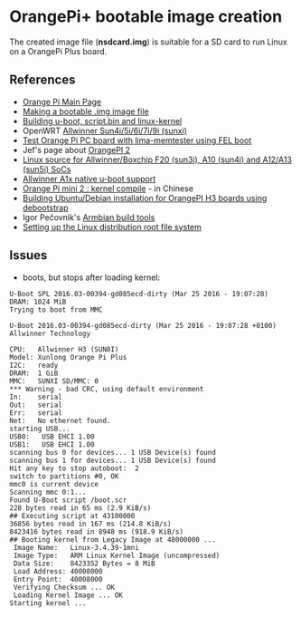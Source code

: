 # OrangePi+ bootable image creation

The created image file (**nsdcard.img**) is suitable for a SD card to
run Linux on a OrangePi Plus board.

## References
  * [Orange Pi Main Page](http://www.orangepi.org/Docs/mainpage.html)
  * [Making a bootable .img image file](http://www.orangepi.org/Docs/Makingabootable.html)
  * [Building u-boot, script.bin and linux-kernel](http://www.orangepi.org/Docs/Building.html)
  * OpenWRT [Allwinner Sun4i/5i/6i/7i/9i (sunxi)](http://wiki.openwrt.org/doc/hardware/soc/soc.allwinner.sunxi)
  * [Test Orange Pi PC board with lima-memtester using FEL boot](https://github.com/ssvb/lima-memtester/releases)
  * Jef's page about [OrangePI 2](http://moinejf.free.fr/opi2/)
  * [Linux source for Allwinner/Boxchip F20 (sun3i), A10 (sun4i) and A12/A13 (sun5i) SoCs](https://github.com/jwrdegoede/linux-sunxi/tree/sunxi-wip)
  * [Allwinner A1x native u-boot support](https://github.com/jwrdegoede/u-boot-sunxi)
  * [Orange Pi mini 2 : kernel compile](https://www.gitbook.com/book/sunyzero/orange-pi-mini-2-kernel-compile/details) - in Chinese
  * [Building Ubuntu/Debian installation for OrangePI H3 boards using debootstrap](https://github.com/loboris/OrangePi-BuildLinux)
  * Igor Pečovnik's [Armbian build tools](https://github.com/igorpecovnik/lib)
  * [Setting up the Linux distribution root file system](http://www.orangepi.org/Docs/SettinguptheLinux.html)

## Issues
  + boots, but stops after loading kernel: <keyword>
  ```
U-Boot SPL 2016.03-00394-gd085ecd-dirty (Mar 25 2016 - 19:07:28)
DRAM: 1024 MiB
Trying to boot from MMC

U-Boot 2016.03-00394-gd085ecd-dirty (Mar 25 2016 - 19:07:28 +0100) Allwinner Technology

CPU:   Allwinner H3 (SUN8I)
Model: Xunlong Orange Pi Plus
I2C:   ready
DRAM:  1 GiB
MMC:   SUNXI SD/MMC: 0
*** Warning - bad CRC, using default environment
In:    serial
Out:   serial
Err:   serial
Net:   No ethernet found.
starting USB...
USB0:   USB EHCI 1.00
USB1:   USB EHCI 1.00
scanning bus 0 for devices... 1 USB Device(s) found
scanning bus 1 for devices... 1 USB Device(s) found
Hit any key to stop autoboot:  2 
switch to partitions #0, OK
mmc0 is current device
Scanning mmc 0:1...
Found U-Boot script /boot.scr
228 bytes read in 65 ms (2.9 KiB/s)
## Executing script at 43100000
36856 bytes read in 167 ms (214.8 KiB/s)
8423416 bytes read in 8948 ms (918.9 KiB/s)
## Booting kernel from Legacy Image at 48000000 ...
   Image Name:   Linux-3.4.39-1mni
   Image Type:   ARM Linux Kernel Image (uncompressed)
   Data Size:    8423352 Bytes = 8 MiB
   Load Address: 40008000
   Entry Point:  40008000
   Verifying Checksum ... OK
   Loading Kernel Image ... OK
Starting kernel ...
```
